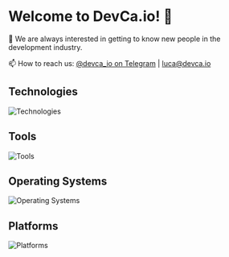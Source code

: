 # Welcome to DevCa.io! 👋

👀 We are always interested in getting to know new people in the development industry.

📫 How to reach us: [@devca_io on Telegram](https://t.me/devca_io) | [luca@devca.io](mailto:luca@devca.io)

## Technologies
<p>
  <img src="https://skillicons.dev/icons?i=bootstrap,cs,css,bots,discordjs,express,git,go,html,htmx,js,laravel,materialui,mongodb,mysql,nextjs,nginx,nodejs,npm,nuxtjs,php,pnpm,prisma,py,react,redux,remix,sass,sqlite,tailwind,ts,vite,vue,wasm" alt="Technologies" />
</p>

## Tools
<p>
  <img src="https://skillicons.dev/icons?i=atom,figma,git,obsidian,ps,phpstorm,pycharm,sublime,visualstudio,vscode,vscodium,webstorm" alt="Tools" />
</p>

## Operating Systems
<p>
  <img src="https://skillicons.dev/icons?i=linux,ubuntu,windows" alt="Operating Systems" />
</p>

## Platforms
<p>
  <img src="https://skillicons.dev/icons?i=cloudflare,discord,github,gitlab,gmail,heroku,linkedin,replit,stackoverflow" alt="Platforms" />
</p>

<!---
devcadotio/devcadotio is a ✨ special ✨ repository because its `README.md` (this file) appears on your GitHub profile.
You can click the Preview link to take a look at your changes.
--->
